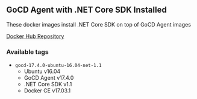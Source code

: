 ## GoCD Agent with .NET Core SDK Installed

These docker images install .NET Core SDK on top of GoCD Agent images

[Docker Hub Repository](https://hub.docker.com/r/hpcsc/gocd-agent-dotnet/)

### Available tags

- `gocd-17.4.0-ubuntu-16.04-net-1.1`
    - Ubuntu v16.04
    - GoCD Agent v17.4.0
    - .NET Core SDK v1.1
    - Docker CE v17.03.1
